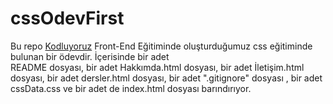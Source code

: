 # cssOdevFirst
Bu repo [Kodluyoruz](https://www.kodluyoruz.org/) Front-End Eğitiminde oluşturduğumuz css eğitiminde bulunan bir ödevdir. İçerisinde bir adet  
README dosyası, bir adet Hakkımda.html dosyası, bir adet İletişim.html dosyası, bir adet dersler.html dosyası, bir adet ".gitignore" dosyası , bir adet cssData.css ve bir adet de index.html dosyası barındırıyor.  
